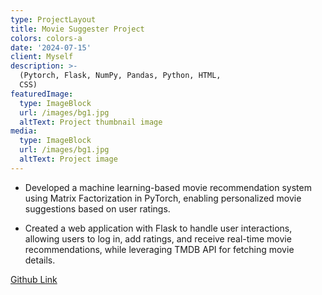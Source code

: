 ```yaml
---
type: ProjectLayout
title: Movie Suggester Project
colors: colors-a
date: '2024-07-15'
client: Myself
description: >-
  (Pytorch, Flask, NumPy, Pandas, Python, HTML,
  CSS)                                                                             
featuredImage:
  type: ImageBlock
  url: /images/bg1.jpg
  altText: Project thumbnail image
media:
  type: ImageBlock
  url: /images/bg1.jpg
  altText: Project image
---
```

*   Developed a machine learning-based movie recommendation system using Matrix Factorization in PyTorch, enabling personalized movie suggestions based on user ratings.

*   Created a web application with Flask to handle user interactions, allowing users to log in, add ratings, and receive real-time movie recommendations, while leveraging TMDB API for fetching movie details.

[Github Link](https://github.com/mabrown8888/MovieSuggester.git)
